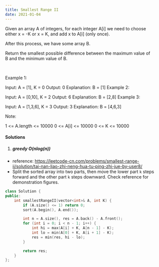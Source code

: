 ```yaml
---
title: Smallest Range II
date: 2021-01-04
---
```

Given an array A of integers, for each integer A[i] we need to choose either x = -K or x = K, and add x to A[i] (only once).

After this process, we have some array B.

Return the smallest possible difference between the maximum value of B and the minimum value of B.

 

Example 1:

Input: A = [1], K = 0
Output: 0
Explanation: B = [1]
Example 2:

Input: A = [0,10], K = 2
Output: 6
Explanation: B = [2,8]
Example 3:

Input: A = [1,3,6], K = 3
Output: 3
Explanation: B = [4,6,3]
 

Note:

1 <= A.length <= 10000
0 <= A[i] <= 10000
0 <= K <= 10000

#### Solutions

1. ##### greedy O(nlog(n))

- reference: https://leetcode-cn.com/problems/smallest-range-ii/solution/tai-nan-liao-zhi-neng-hua-tu-ping-zhi-jue-by-user8/
- Split the sorted array into two parts, then move the lower part `k` steps forward and the other part `k` steps downward. Check reference for demonstration figures.

```cpp
class Solution {
public:
    int smallestRangeII(vector<int>& A, int K) {
        if (A.size() <= 1) return 0;
        sort(A.begin(), A.end());

        int n = A.size(), res = A.back() - A.front();
        for (int i = 0; i < n - 1; i++) {
            int hi = max(A[i] + K, A[n - 1] - K);
            int lo = min(A[0] + K, A[i + 1] - K);
            res = min(res, hi - lo);
        }

        return res;
    }
};
```